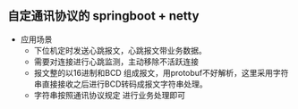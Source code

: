 ## 自定通讯协议的 springboot + netty 

- 应用场景
    - 下位机定时发送心跳报文，心跳报文带业务数据。
    - 需要对连接进行心跳监测，主动移除不活跃连接
    - 报文整的以16进制和BCD 组成报文，用protobuf不好解析，这里采用字符串直接接收之后进行BCD转码成报文字符串处理。
    - 字符串按照通讯协议规定 进行业务处理即可